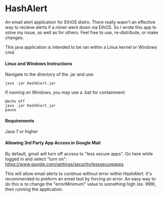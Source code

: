 # HashAlert
An email alert application for EthOS distro.
There really wasn't an effective way to recieve alerts if a miner went down via EthOS. So I wrote this app to solve my issue, as well as for others. Feel free to use, re-distribute, or make changes.

This java application is intended to be ran within a Linux kernel or Windows cmd.

#### Linux and Windows Instructions
Navigate to the directory of the .jar and use:
```
java -jar HashAlert.jar
```

If running on Windows, you may use a .bat for containment:
```
@echo off
java -jar HashAlert.jar
pause
```
#### Requirements
Java 7 or higher

#### Allowing 3rd Party App Access in Google Mail
By default, gmail will turn off access to "less secure apps".
Go here while logged in and select "turn on": https://www.google.com/settings/security/lesssecureapps

This will allow email alerts to continue without error within HashAlert. It's recommended to preform an email test by forcing an error. An easy way to do this is to change the "errorMinimum" value to something high (ex. 999), then running the application.
